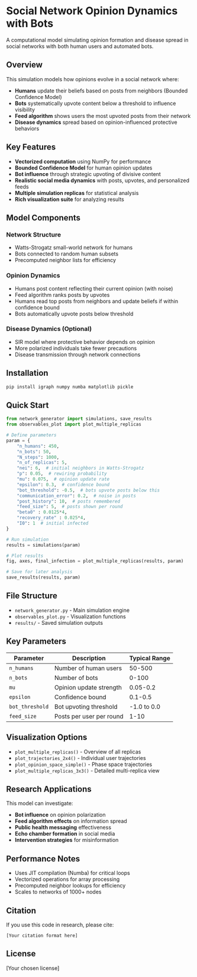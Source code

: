 # Social Network Opinion Dynamics with Bots

A computational model simulating opinion formation and disease spread in social networks with both human users and automated bots.

## Overview

This simulation models how opinions evolve in a social network where:
- **Humans** update their beliefs based on posts from neighbors (Bounded Confidence Model)
- **Bots** systematically upvote content below a threshold to influence visibility
- **Feed algorithm** shows users the most upvoted posts from their network
- **Disease dynamics** spread based on opinion-influenced protective behaviors

## Key Features

- **Vectorized computation** using NumPy for performance
- **Bounded Confidence Model** for human opinion updates
- **Bot influence** through strategic upvoting of divisive content
- **Realistic social media dynamics** with posts, upvotes, and personalized feeds
- **Multiple simulation replicas** for statistical analysis
- **Rich visualization suite** for analyzing results

## Model Components

### Network Structure
- Watts-Strogatz small-world network for humans
- Bots connected to random human subsets
- Precomputed neighbor lists for efficiency

### Opinion Dynamics
- Humans post content reflecting their current opinion (with noise)
- Feed algorithm ranks posts by upvotes
- Humans read top posts from neighbors and update beliefs if within confidence bound
- Bots automatically upvote posts below threshold

### Disease Dynamics (Optional)
- SIR model where protective behavior depends on opinion
- More polarized individuals take fewer precautions
- Disease transmission through network connections

## Installation

```bash
pip install igraph numpy numba matplotlib pickle
```

## Quick Start

```python
from network_generator import simulations, save_results
from observables_plot import plot_multiple_replicas

# Define parameters
param = {
    "n_humans": 450,
    "n_bots": 50, 
    "N_steps": 1000,
    "n_of_replicas": 5,
    "nei": 6,  # initial neighbors in Watts-Strogatz
    "p": 0.05,  # rewiring probability
    "mu": 0.075,  # opinion update rate
    "epsilon": 0.3,  # confidence bound
    "bot_threshold": -0.5,  # bots upvote posts below this
    "communication_error": 0.2,  # noise in posts
    "post_history": 10,  # posts remembered
    "feed_size": 5,  # posts shown per round
    "beta0" : 0.0125*4,
    "recovery_rate" : 0.025*4,
    "I0": 1  # initial infected
}

# Run simulation
results = simulations(param)

# Plot results
fig, axes, final_infection = plot_multiple_replicas(results, param)

# Save for later analysis  
save_results(results, param)
```

## File Structure

- `network_generator.py` - Main simulation engine
- `observables_plot.py` - Visualization functions
- `results/` - Saved simulation outputs

## Key Parameters

| Parameter | Description | Typical Range |
|-----------|-------------|---------------|
| `n_humans` | Number of human users | 50-500 |
| `n_bots` | Number of bots | 0-100 |
| `mu` | Opinion update strength | 0.05-0.2 |
| `epsilon` | Confidence bound | 0.1-0.5 |
| `bot_threshold` | Bot upvoting threshold | -1.0 to 0.0 |
| `feed_size` | Posts per user per round | 1-10 |

## Visualization Options

- `plot_multiple_replicas()` - Overview of all replicas
- `plot_trajectories_2x4()` - Individual user trajectories  
- `plot_opinion_space_simple()` - Phase space trajectories
- `plot_multiple_replicas_3x3()` - Detailed multi-replica view

## Research Applications

This model can investigate:
- **Bot influence** on opinion polarization
- **Feed algorithm effects** on information spread
- **Public health messaging** effectiveness
- **Echo chamber formation** in social media
- **Intervention strategies** for misinformation

## Performance Notes

- Uses JIT compilation (Numba) for critical loops
- Vectorized operations for array processing
- Precomputed neighbor lookups for efficiency
- Scales to networks of 1000+ nodes

## Citation

If you use this code in research, please cite:

```
[Your citation format here]
```

## License

[Your chosen license]